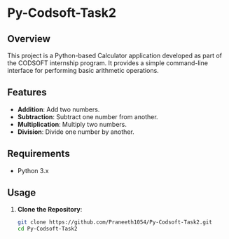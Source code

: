 # Py-Codsoft-Task2

## Overview

This project is a Python-based Calculator application developed as part of the CODSOFT internship program. It provides a simple command-line interface for performing basic arithmetic operations.

## Features

- **Addition**: Add two numbers.
- **Subtraction**: Subtract one number from another.
- **Multiplication**: Multiply two numbers.
- **Division**: Divide one number by another.

## Requirements

- Python 3.x

## Usage

1. **Clone the Repository**:
   ```bash
   git clone https://github.com/Praneeth1054/Py-Codsoft-Task2.git
   cd Py-Codsoft-Task2
